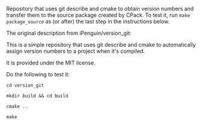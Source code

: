 Repository that uses git describe and cmake to obtain version numbers and transfer them to the source package created by CPack.
To test it, run `make package_source` as (or after) the last step in the instructions below.

The original description from iPenguin/version_git:

This is a simple repository that uses git describe and cmake to automatically assign version numbers to a project when it's compiled.

It is provided under the MIT license.

Do the following to test it:

    cd version_git

    mkdir build && cd build

    cmake ..

    make


